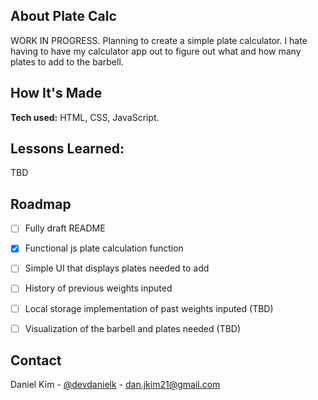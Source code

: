 ## About Plate Calc

WORK IN PROGRESS. Planning to create a simple plate calculator. I hate having to have my calculator app out to figure out what and how many plates to add to the barbell. 

## How It's Made

**Tech used:** HTML, CSS, JavaScript. <br>


## Lessons Learned:

TBD


## Roadmap

- [ ] Fully draft README
- [x] Functional js plate calculation function
- [ ] Simple UI that displays plates needed to add
- [ ] History of previous weights inputed
- [ ] Local storage implementation of past weights inputed (TBD)
- [ ] Visualization of the barbell and plates needed (TBD)
 

<!-- CONTACT -->
## Contact

Daniel Kim - [@devdanielk](https://twitter.com/devdanielk) - dan.jkim21@gmail.com